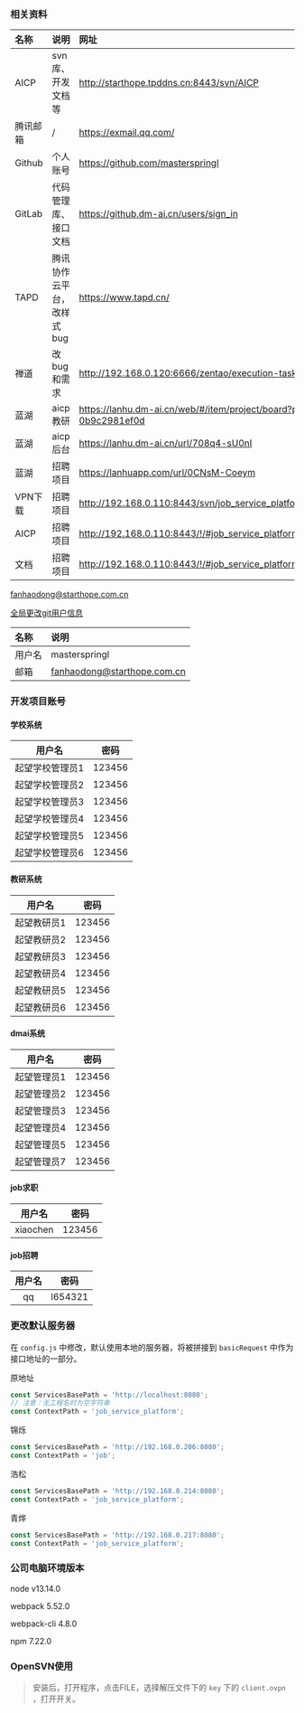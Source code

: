 ### 相关资料

| 名称     | 说明                      | 网址                                                         |
| :------- | :------------------------ | :----------------------------------------------------------- |
| AICP     | svn库、开发文档等         | http://starthope.tpddns.cn:8443/svn/AICP                     |
| 腾讯邮箱 | /                         | https://exmail.qq.com/                                       |
| Github   | 个人账号                  | https://github.com/masterspringl                             |
| GitLab   | 代码管理库、接口文档      | https://github.dm-ai.cn/users/sign_in                        |
| TAPD     | 腾讯协作云平台，改样式bug | https://www.tapd.cn/                                         |
| 禅道     | 改bug和需求               | http://192.168.0.120:6666/zentao/execution-task-12.html      |
| 蓝湖     | aicp教研                  | https://lanhu.dm-ai.cn/web/#/item/project/board?pid=a694a765-e65e-4a5c-9871-0b9c2981ef0d |
| 蓝湖     | aicp后台                  | https://lanhu.dm-ai.cn/url/708q4-sU0nI                       |
| 蓝湖     | 招聘项目                  | https://lanhuapp.com/url/0CNsM-Coeym                         |
| VPN下载  | 招聘项目                  | http://192.168.0.110:8443/svn/job_service_platform/job_service_platform_frontend |
| AICP     | 招聘项目                  | http://192.168.0.110:8443/!/#job_service_platform/view/head/job_service_platform_document |
| 文档     | 招聘项目                  | http://192.168.0.110:8443/!/#job_service_platform/view/head/job_service_platform_web |

fanhaodong@starthope.com.cn

[全局更改git用户信息](https://github.com/SpringLoach/origin-2021/blob/main/git/Git速查.md#提交操作者信息)    

| 名称   | 说明                        |
| :----- | :-------------------------- |
| 用户名 | masterspringl               |
| 邮箱   | fanhaodong@starthope.com.cn |



### 开发项目账号

#### 学校系统

|     用户名      |  密码  |
| :-------------: | :----: |
| 起望学校管理员1 | 123456 |
| 起望学校管理员2 | 123456 |
| 起望学校管理员3 | 123456 |
| 起望学校管理员4 | 123456 |
| 起望学校管理员5 | 123456 |
| 起望学校管理员6 | 123456 |

#### 教研系统

|   用户名    |  密码  |
| :---------: | :----: |
| 起望教研员1 | 123456 |
| 起望教研员2 | 123456 |
| 起望教研员3 | 123456 |
| 起望教研员4 | 123456 |
| 起望教研员5 | 123456 |
| 起望教研员6 | 123456 |

#### dmai系统

|   用户名    |  密码  |
| :---------: | :----: |
| 起望管理员1 | 123456 |
| 起望管理员2 | 123456 |
| 起望管理员3 | 123456 |
| 起望管理员4 | 123456 |
| 起望管理员5 | 123456 |
| 起望管理员7 | 123456 |

#### job求职

|  用户名  |  密码  |
| :------: | :----: |
| xiaochen | 123456 |

#### job招聘

| 用户名 |  密码   |
| :----: | :-----: |
|   qq   | l654321 |



### 更改默认服务器

在 `config.js` 中修改，默认使用本地的服务器，将被拼接到 `basicRequest` 中作为接口地址的一部分。

原地址

```javascript
const ServicesBasePath = 'http://localhost:8080';
// 注意：无工程名时为空字符串
const ContextPath = 'job_service_platform';
```

锦烁

```javascript
const ServicesBasePath = 'http://192.168.0.206:8080';
const ContextPath = 'job';
```

浩松

```javascript
const ServicesBasePath = 'http://192.168.0.214:8080';
const ContextPath = 'job_service_platform';
```

青烨

```javascript
const ServicesBasePath = 'http://192.168.0.217:8080';
const ContextPath = 'job_service_platform';
```



### 公司电脑环境版本

node v13.14.0

webpack 5.52.0 

webpack-cli 4.8.0

npm 7.22.0



### OpenSVN使用

> 安装后，打开程序，点击FILE，选择解压文件下的 `key` 下的 `client.ovpn` ，打开开关。

